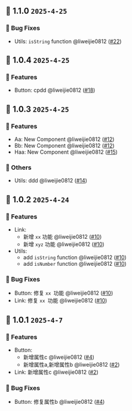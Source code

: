 ## 🌈 1.1.0 `2025-4-25` 
### 🐞 Bug Fixes
- Utils: `isString` function @liweijie0812 ([#22](https://github.com/liweijie0812/test-mono-log/pull/22))


## 🌈 1.0.4 `2025-4-25` 
### 🚀 Features
- Button: cpdd @liweijie0812 ([#18](https://github.com/liweijie0812/test-mono-log/pull/18))


## 🌈 1.0.3 `2025-4-25` 
### 🚀 Features
- Aa: New Component @liweijie0812 ([#12](https://github.com/liweijie0812/test-mono-log/pull/12))
- Bb: New Component @liweijie0812 ([#12](https://github.com/liweijie0812/test-mono-log/pull/12))
- Haa: New Component @liweijie0812 ([#15](https://github.com/liweijie0812/test-mono-log/pull/15))

### 🚧 Others
- Utils: ddd @liweijie0812 ([#14](https://github.com/liweijie0812/test-mono-log/pull/14))


## 🌈 1.0.2 `2025-4-24` 
### 🚀 Features
- Link: 
  - 新增 `xx` 功能 @liweijie0812 ([#10](https://github.com/liweijie0812/test-mono-log/pull/10))
  - 新增 `xyz` 功能 @liweijie0812 ([#10](https://github.com/liweijie0812/test-mono-log/pull/10))
- Utils: 
  - add `isString` function @liweijie0812 ([#10](https://github.com/liweijie0812/test-mono-log/pull/10))
  - add `isNumber` function @liweijie0812 ([#10](https://github.com/liweijie0812/test-mono-log/pull/10))

### 🐞 Bug Fixes
- Button: 修复 `xx `功能 @liweijie0812 ([#10](https://github.com/liweijie0812/test-mono-log/pull/10))
- Link: 修复 `xx `功能 @liweijie0812 ([#10](https://github.com/liweijie0812/test-mono-log/pull/10))


## 🌈 1.0.1 `2025-4-7` 
### 🚀 Features
- Button: 
  - 新增属性c @liweijie0812 ([#4](https://github.com/liweijie0812/test-mono-log/pull/4))
  - 新增属性a,新增属性b @liweijie0812 ([#2](https://github.com/liweijie0812/test-mono-log/pull/2))
- Link: 新增属性c @liweijie0812 ([#2](https://github.com/liweijie0812/test-mono-log/pull/2))

### 🐞 Bug Fixes
- Button: 修复属性b @liweijie0812 ([#4](https://github.com/liweijie0812/test-mono-log/pull/4))


